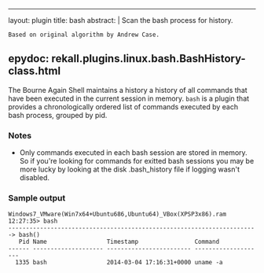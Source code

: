 
---
layout: plugin
title: bash
abstract: |
    Scan the bash process for history.

    Based on original algorithm by Andrew Case.
    

epydoc: rekall.plugins.linux.bash.BashHistory-class.html
---

The Bourne Again Shell maintains a history a history of all commands that
have been executed in the current session in memory. `bash` is a plugin that
provides a chronologically ordered list of commands executed by each bash
process, grouped by pid.


### Notes

* Only commands executed in each bash session are stored in memory. So if
you're looking for commands for exitted bash sessions you may be more lucky
by looking at the disk .bash_history file if logging wasn't disabled.

### Sample output

```
Windows7_VMware(Win7x64+Ubuntu686,Ubuntu64)_VBox(XPSP3x86).ram 12:27:35> bash
-----------------------------------------------------------------------> bash()
   Pid Name                 Timestamp                Command
------ -------------------- ------------------------ --------------------
  1335 bash                 2014-03-04 17:16:31+0000 uname -a
```
